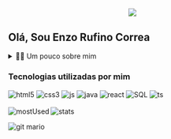 <h1 align="center">
    <img src="https://readme-typing-svg.herokuapp.com/?font=Righteous&size=35&center=true&vCenter=true&width=500&height=70&duration=4000&lines=Hello+World!+👋;+Olá+Mundo!+👋;" />
</h1>
    
## Olá, Sou Enzo Rufino Correa

<details>
  <summary>👨‍💻 Um pouco sobre mim</summary>

  - 💬 Tenho 18 anos, atualmente vivendo em Santa Catarina e trabalhando na weg como desenvolvedor de sistemas. Tenho um pouco de experiência com desenvolvimento web utilizando NextJS, Java e SQL.

  - ⚡ Gosto de ler tanto livros quanto quadrinhos, também de música, toco instrumentos como hobby e além disso assisto filmes e jogo videogames no tempo livre. Estou buscando sempre novos desafios e oportunidades para evoluir como pessoa e fazer a diferença.
</details>

### Tecnologias utilizadas por mim

<div style="display : inline_block">
    <img align="center" alt="html5" src="https://img.shields.io/badge/HTML5-E34F26?style=for-the-badge&logo=html5&logoColor=white">
    <img align="center" alt="css3" src="https://img.shields.io/badge/CSS3-1572B6?style=for-the-badge&logo=css3&logoColor=white">
    <img align="center" alt="js" src="https://img.shields.io/badge/JavaScript-323330?style=for-the-badge&logo=javascript&logoColor=F7DF1E">
    <img align="center" alt="java" src="https://img.shields.io/badge/Java-ED8B00?style=for-the-badge&logo=openjdk&logoColor=white">
    <img align="center" alt="react" src="https://img.shields.io/badge/React-20232A?style=for-the-badge&logo=react&logoColor=61DAFB">
    <img align="center" alt="SQL" src="https://img.shields.io/badge/MySQL-00000F?style=for-the-badge&logo=mysql&logoColor=white">
    <img align="center" alt="ts" src="https://img.shields.io/badge/TypeScript-007ACC?style=for-the-badge&logo=typescript&logoColor=white">
</div>

<br>

<img alt="mostUsed" align="left" src="https://github-readme-stats.vercel.app/api/top-langs/?username=enzoCorrea123">

<img alt="stats" align="center" src="https://github-readme-stats.vercel.app/api?username=enzoCorrea123&show_icons=true&theme=radical">

<p align="left">
  <img align="center" src="https://user-images.githubusercontent.com/74038190/225813708-98b745f2-7d22-48cf-9150-083f1b00d6c9.gif" alt="git mario">
</p>

